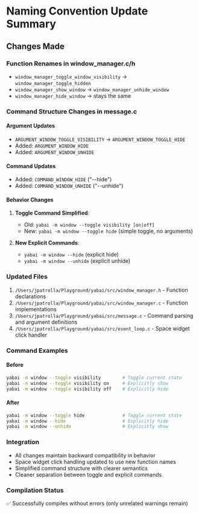 # Naming Convention Update Summary

## Changes Made

### Function Renames in window_manager.c/h

- `window_manager_toggle_window_visibility` → `window_manager_toggle_hidden`
- `window_manager_show_window` → `window_manager_unhide_window`
- `window_manager_hide_window` → stays the same

### Command Structure Changes in message.c

#### Argument Updates

- `ARGUMENT_WINDOW_TOGGLE_VISIBILITY` → `ARGUMENT_WINDOW_TOGGLE_HIDE`
- Added: `ARGUMENT_WINDOW_HIDE`
- Added: `ARGUMENT_WINDOW_UNHIDE`

#### Command Updates

- Added: `COMMAND_WINDOW_HIDE` ("--hide")
- Added: `COMMAND_WINDOW_UNHIDE` ("--unhide")

#### Behavior Changes

1. **Toggle Command Simplified**:

   - Old: `yabai -m window --toggle visibility [on|off]`
   - New: `yabai -m window --toggle hide` (simple toggle, no arguments)

2. **New Explicit Commands**:
   - `yabai -m window --hide` (explicit hide)
   - `yabai -m window --unhide` (explicit unhide)

### Updated Files

1. `/Users/jpatrolla/Playground/yabai/src/window_manager.h` - Function declarations
2. `/Users/jpatrolla/Playground/yabai/src/window_manager.c` - Function implementations
3. `/Users/jpatrolla/Playground/yabai/src/message.c` - Command parsing and argument definitions
4. `/Users/jpatrolla/Playground/yabai/src/event_loop.c` - Space widget click handler

### Command Examples

#### Before

```bash
yabai -m window --toggle visibility        # Toggle current state
yabai -m window --toggle visibility on     # Explicitly show
yabai -m window --toggle visibility off    # Explicitly hide
```

#### After

```bash
yabai -m window --toggle hide              # Toggle current state
yabai -m window --hide                     # Explicitly hide
yabai -m window --unhide                   # Explicitly show
```

### Integration

- All changes maintain backward compatibility in behavior
- Space widget click handling updated to use new function names
- Simplified command structure with clearer semantics
- Cleaner separation between toggle and explicit commands

### Compilation Status

✅ Successfully compiles without errors (only unrelated warnings remain)
